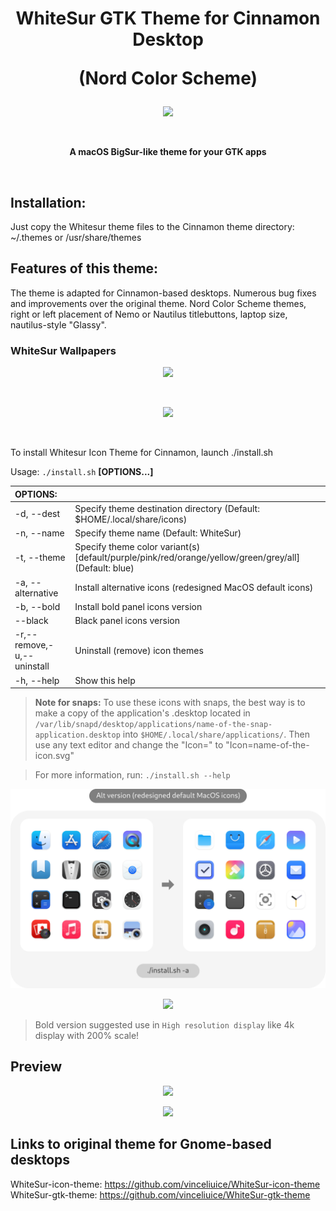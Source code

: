 <h1 align="center"> WhiteSur GTK Theme for Cinnamon Desktop  
  
  (Nord Color Scheme)</h1>
<p align="center"> <img src="https://github.com/vinceliuice/WhiteSur-gtk-theme/blob/pictures/pictures/macbook.png"/> </p>

<br>
<p align="center"> <b> A macOS BigSur-like theme for your GTK apps </b> </p>
<br>

## Installation:

Just copy the Whitesur theme files to the Cinnamon theme directory:  ~/.themes  or  /usr/share/themes

## Features of this theme:

The theme is adapted for Cinnamon-based desktops. Numerous bug fixes and improvements over the original theme. Nord Color Scheme themes, right or left placement of Nemo or Nautilus titlebuttons, laptop size, nautilus-style "Glassy".

### WhiteSur Wallpapers
<p align="center"> <a href="https://github.com/vinceliuice/WhiteSur-wallpapers">
  <img class="image" src="https://github.com/vinceliuice/WhiteSur-gtk-theme/blob/pictures/pictures/wallpaper.gif"/>
</a> </p>
<br>
<p align="center"> <a href="https://github.com/vinceliuice/WhiteSur-wallpapers">
  <img src="https://github.com/vinceliuice/WhiteSur-gtk-theme/blob/pictures/pictures/download-button.svg"/>
</a> </p>
<br>

To install Whitesur Icon Theme for Cinnamon, launch ./install.sh

Usage:  `./install.sh`  **[OPTIONS...]**

|  OPTIONS:           | |
|:--------------------|:-------------|
|-d, --dest           | Specify theme destination directory (Default: $HOME/.local/share/icons)|
|-n, --name           | Specify theme name (Default: WhiteSur)|
|-t, --theme          | Specify theme color variant(s) [default/purple/pink/red/orange/yellow/green/grey/all] (Default: blue)|
|-a, --alternative    | Install alternative icons (redesigned MacOS default icons)|
|-b, --bold           | Install bold panel icons version|
|--black              | Black panel icons version|
|-r,--remove,-u,--uninstall | Uninstall (remove) icon themes|
|-h, --help           | Show this help|

</details>

> **Note for snaps:** To use these icons with snaps, the best way is to make a copy of the application's .desktop located in `/var/lib/snapd/desktop/applications/name-of-the-snap-application.desktop` into `$HOME/.local/share/applications/`. Then use any text editor and change the "Icon=" to "Icon=name-of-the-icon.svg"

> For more information, run: `./install.sh --help`

<p align="center"> <img src="https://raw.githubusercontent.com/vinceliuice/WhiteSur-icon-theme/master/alt-version.png"/> </p>

<p align="center"> <img src="https://raw.githubusercontent.com/vinceliuice/WhiteSur-icon-theme/master/bold-size.png"/> </p>

> Bold version suggested use in `High resolution display` like 4k display with 200% scale!

## Preview
<p align="center"> <img src="https://github.com/vinceliuice/WhiteSur-icon-theme/blob/master/preview.png"/> </p>
<p align="center"> <img src="https://github.com/vinceliuice/WhiteSur-icon-theme/blob/master/preview01.png"/> </p>

## Links to original theme for Gnome-based desktops
WhiteSur-icon-theme: https://github.com/vinceliuice/WhiteSur-icon-theme  
WhiteSur-gtk-theme: https://github.com/vinceliuice/WhiteSur-gtk-theme


